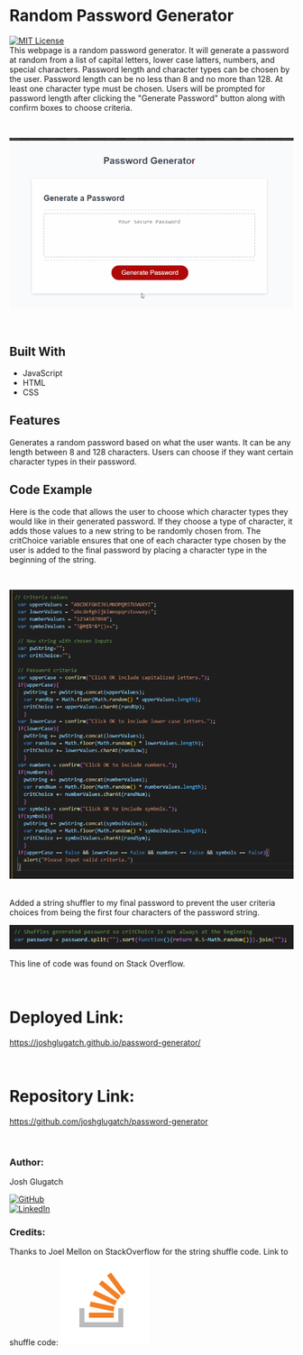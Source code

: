 # Random Password Generator 
[![MIT License](https://img.shields.io/badge/License-MIT-blue.svg)](https://www.mit.edu/~amini/LICENSE.md)
<br>
This webpage is a random password generator. It will generate a password at random from a list of capital letters, lower case latters, numbers, and special characters. Password length and character types can be chosen by the user. Password length can be no less than 8 and no more than 128. At least one character type must be chosen. Users will be prompted for password length after clicking the "Generate Password" button along with confirm boxes to choose criteria.
  
<br>

![exampleGif](https://github.com/joshglugatch/password-generator/blob/master/Assets/generator.gif?raw=true)

<br>

## Built With
* JavaScript
* HTML
* CSS

## Features
Generates a random password based on what the user wants. It can be any length between 8 and 128 characters. Users can choose if they want certain character types in their password. 

## Code Example
Here is the code that allows the user to choose which character types they would like in their generated password. If they choose a type of character, it adds those values to a new string to be randomly chosen from. The critChoice variable ensures that one of each character type chosen by the user is added to the final password by placing a character type in the beginning of the string.

<br>  

![criteria](https://github.com/joshglugatch/password-generator/blob/master/Assets/criteriascreenshotNEW.png?raw=true)

<br>
Added a string shuffler to my final password to prevent the user criteria choices from being the first four characters of the password string.
<br>

![shuffler](https://github.com/joshglugatch/password-generator/blob/master/Assets/shuffle.png?raw=true)

This line of code was found on Stack Overflow.

<br>

# Deployed Link:
https://joshglugatch.github.io/password-generator/

<br>

# Repository Link:
https://github.com/joshglugatch/password-generator

<br>

### Author:
Josh Glugatch  

[![GitHub](https://img.shields.io/badge/github-%23100000.svg?&style=for-the-badge&logo=github&logoColor=white)](https://github.com/joshglugatch)
<br>
[![LinkedIn](https://img.shields.io/badge/linkedin-%230077B5.svg?&style=for-the-badge&logo=linkedin&logoColor=white)](www.linkedin.com/in/joshua-glugatch)

### Credits:
Thanks to Joel Mellon on StackOverflow for the string shuffle code. 
Link to shuffle code: [![StackOverflow](https://github.com/joshglugatch/password-generator/blob/master/Assets/so-icon.png?raw=true)](https://stackoverflow.com/questions/3943772/how-do-i-shuffle-the-characters-in-a-string-in-javascript)

